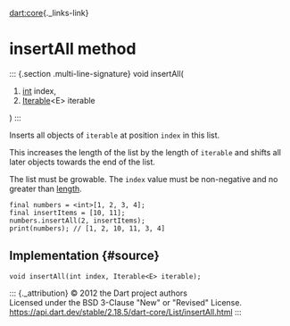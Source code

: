 [dart:core](../../dart-core/dart-core-library){._links-link}

insertAll method
================

::: {.section .multi-line-signature}
void insertAll(

1.  [int](../int-class) index,
2.  [Iterable](../iterable-class)\<E\> iterable

)
:::

Inserts all objects of `iterable` at position `index` in this list.

This increases the length of the list by the length of `iterable` and
shifts all later objects towards the end of the list.

The list must be growable. The `index` value must be non-negative and no
greater than [length](length).

``` {.language-dart data-language="dart"}
final numbers = <int>[1, 2, 3, 4];
final insertItems = [10, 11];
numbers.insertAll(2, insertItems);
print(numbers); // [1, 2, 10, 11, 3, 4]
```

Implementation {#source}
--------------

``` {.language-dart data-language="dart"}
void insertAll(int index, Iterable<E> iterable);
```

::: {._attribution}
© 2012 the Dart project authors\
Licensed under the BSD 3-Clause \"New\" or \"Revised\" License.\
<https://api.dart.dev/stable/2.18.5/dart-core/List/insertAll.html>
:::
